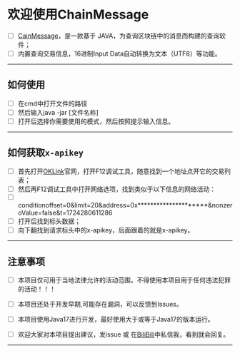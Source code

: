 # 欢迎使用ChainMessage

* [ ] [CainMessage](https://github.com/LWDJD/ChainMessage)，是一款基于 JAVA，为查询区块链中的消息而构建的查询软件；
* [ ] 内置查询交易信息，16进制Input Data自动转换为文本（UTF8）等功能。

---

## 如何使用

* [ ] 在cmd中打开文件的路径
* [ ] 然后输入java -jar [文件名称]
* [ ] 打开后选择你需要使用的模式，然后按照提示输入信息。

---

## 如何获取`x-apikey`

* [ ] 首先打开[OKLink](https://www.oklink.com/)官网，打开F12调试工具，随意找到一个地址点开它的交易列表；
* [ ] 然后再F12调试工具中打开网络选项，找到类似于以下信息的网络活动：
* [ ] conditionoffset=0&limit=20&address=0x*********************&nonzeroValue=false&t=1724280611286
* [ ] 打开后找到标头数据；
* [ ] 向下翻找到请求标头中的x-apikey，后面跟着的就是x-apikey。

---

## 注意事项

* [ ] 本项目仅可用于当地法律允许的活动范围，不得使用本项目用于任何违法犯罪的活动！！！
* [ ] 本项目还处于开发早期,可能存在漏洞，可以反馈到Issues。
* [ ] 本项目使用Java17进行开发，最好使用大于或等于Java17的版本运行。
* [ ] 欢迎大家对本项目提出建议，发issue 或 在[BiliBili](https://space.bilibili.com/472452907)中私信我，看到就会回复。



---
